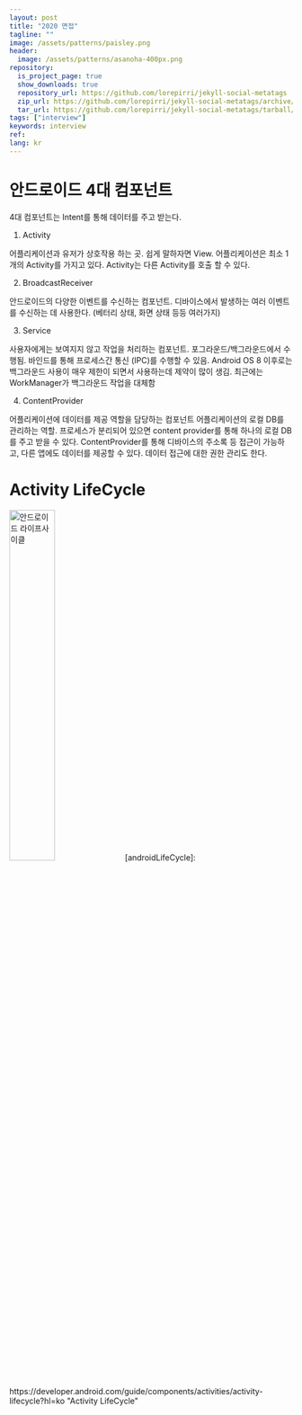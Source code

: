 ```yaml
---
layout: post
title: "2020 면접"
tagline: ""
image: /assets/patterns/paisley.png
header:
  image: /assets/patterns/asanoha-400px.png
repository:
  is_project_page: true
  show_downloads: true
  repository_url: https://github.com/lorepirri/jekyll-social-metatags
  zip_url: https://github.com/lorepirri/jekyll-social-metatags/archive/master.zip
  tar_url: https://github.com/lorepirri/jekyll-social-metatags/tarball/master
tags: ["interview"]
keywords: interview
ref:
lang: kr
---
```


# 안드로이드 4대 컴포넌트
4대 컴포넌트는 Intent를 통해 데이터를 주고 받는다.

1. Activity

어플리케이션과 유저가 상호작용 하는 곳. 쉽게 말하자면 View.
어플리케이션은 최소 1개의 Activity를 가지고 있다.
Activity는 다른 Activity를 호출 할 수 있다.


2. BroadcastReceiver

안드로이드의 다양한 이벤트를 수신하는 컴포넌트.
디바이스에서 발생하는 여러 이벤트를 수신하는 데 사용한다. (베터리 상태, 화면 상태 등등 여러가지)


3. Service 

사용자에게는 보여지지 않고 작업을 처리하는 컴포넌트. 포그라운드/백그라운드에서 수행됨.
바인드를 통해 프로세스간 통신 (IPC)를 수행할 수 있음.
Android OS 8 이후로는 백그라운드 사용이 매우 제한이 되면서 사용하는데 제약이 많이 생김.
최근에는 WorkManager가 백그라운드 작업을 대체함


4. ContentProvider

어플리케이션에 데이터를 제공 역할을 담당하는 컴포넌트
어플리케이션의 로컬 DB를 관리하는 역할. 프로세스가 분리되어 있으면 content provider를 통해 하나의 로컬 DB 를 주고 받을 수 있다.
ContentProvider를 통해 디바이스의 주소록 등 접근이 가능하고, 다른 앱에도 데이터를 제공할 수 있다.
데이터 접근에 대한 권한 관리도 한다.


# Activity LifeCycle
<img src="https://developer.android.com/guide/components/images/activity_lifecycle.png?hl=ko" width="40%" height="40%" title="안드로이드 라이프사이클">
[androidLifeCycle]: https://developer.android.com/guide/components/activities/activity-lifecycle?hl=ko "Activity LifeCycle"
